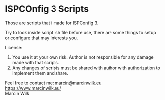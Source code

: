 # ISPCOnfig 3 Scripts
Those are scripts that i made for ISPConfig 3.

Try to look inside script .sh file before use, there are some things to setup or configure that may interests you.

License:
1. You use it at your own risk. Author is not responsible for any damage made with that scripts.
2. Any changes of scripts must be shared with author with authorization to implement them and share.

Feel free to contact me: marcin@marcinwilk.eu  
https://www.marcinwilk.eu/  
Marcin Wilk  
